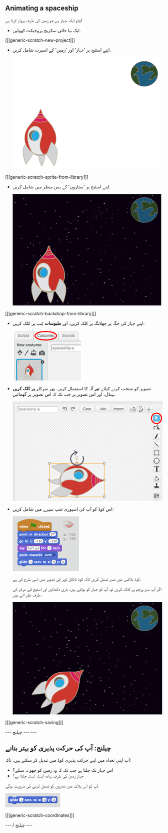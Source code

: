 ## Animating a spaceship

چلو ایک جہاز ہے جو زمین کی طرف پرواز کرتا ہے!

+ ایک نیا خالی سکریچ پروجیکٹ کھولیں.

[[[generic-scratch-new-project]]]

+ اپنے اسٹیج پر 'جہاز' اور 'زمین' کے اسپرت شامل کریں.
    
    ![جہاز اور زمین sprites](images/space-sprites.png)

[[[generic-scratch-sprite-from-library]]]

+ اپنے اسٹیج پر 'ستاروں' کے پس منظر میں شامل کریں.
    
    ![ایک خلائی پس منظر](images/space-backdrop.png)

[[[generic-scratch-backdrop-from-library]]]

+ اپنے جہاز کی جگہ پر چھلانگ پر کلک کریں، اور **ملبوسات** ٹیب پر کلک کریں.
    
    ![سپرائٹ کا لباس](images/space-costume.png)

+ تصویر کو منتخب کرنے کیلئے **تیر** آلہ کا استعمال کریں. پھر سرکلر **پر کلک کریں** ہینڈل، اور اس تصویر پر جب تک کہ اس تصویر پر گھمائیں.
    
    ![ایک لباس گھومنا](images/space-rotate.png)

+ اس کوڈ کو آپ کی اسپوری شپ سپرے میں شامل کریں:
    
    ![جہاز کا کوڈ](images/space-animate.png)
    
    کوڈ بلاکس میں نمبر تبدیل کریں تاکہ کوڈ بالکل اوپر کی تصویر میں اسی طرح کی ہے.
    
    اگر آپ سبز پرچم پر کلک کریں تو، آپ کو جہاز کو بولتے ہیں، باری دکھائیں اور اسٹیج کے مرکز کی طرف نظر آتے ہیں.
    
    ![ایک جہاز حرکت پذیری کی جانچ](images/space-animate-stage.png)

[[[generic-scratch-saving]]]

\--- چیلنج \--- \---

## چیلنج: آپ کی حرکت پذیری کو بہتر بنانے

آپ اپنی تعداد میں اپنے حرکت پذیری کوڈ میں تبدیل کر سکتے ہیں، تاکہ:

+ اس جہاز تک چلتا ہے جب تک کہ وہ زمین کو چھو نہ سکے؟
+ جہاز زمین کی طرف زیادہ آہستہ آہستہ چلتا ہے؟

آپ کو اس بلاک میں نمبروں کو تبدیل کرنے کی ضرورت ہوگی.

![گلائڈ بلاک](images/space-glide.png)

[[[generic-scratch-coordinates]]]

\--- / چیلنج \---